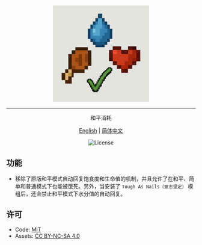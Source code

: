 
<p align="center">
    <img width="256" src="https://github.com/MapleSugar365/PeacefulDepletion/blob/1.21.1/src/main/resources/logo.png" alt="title">
</p>
<hr>
<p align="center">和平消耗</p>
<p align="center">
    <a href="readme.md">English</a> | 
    <a href="readme.zh_cn.md">简体中文</a>
</p>
<p align="center">
<img src="https://img.shields.io/badge/license-MIT%2FCC%20BY--NC--SA%204.0-green" alt="License" draggable="false">
</p>

## 功能
- 移除了原版和平模式自动回复饱食度和生命值的机制，并且允许了在和平、简单和普通模式下也能被饿死。另外，当安装了 `Tough As Nails（意志坚定）` 模组后，还会禁止和平模式下水分值的自动回复。

## 许可
- Code: [MIT](https://www.mit.edu/~amini/LICENSE.md)
- Assets: [CC BY-NC-SA 4.0](https://creativecommons.org/licenses/by-nc-sa/4.0/)
